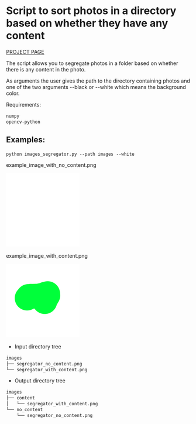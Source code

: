 # Script to sort photos in a directory based on whether they have any content

[PROJECT PAGE](https://hawier.dev/scripts/images_segregator.html)

The script allows you to segregate photos in a folder based on whether there is any content in the photo.

As arguments the user gives the path to the directory containing photos and one of the two arguments --black or --white
which means the background color.

Requirements:
```shell
numpy
opencv-python
```

## Examples:

```shell
python images_segregator.py --path images --white
```

example_image_with_no_content.png

![image_no_content](./image_no_content.png)

example_image_with_content.png

![image_with_content](./image_with_content.png)

- Input directory tree
```shell
images
├── segregator_no_content.png
└── segregator_with_content.png
```
- Output directory tree
```shell
images
├── content
│   └── segregator_with_content.png
└── no_content
    └── segregator_no_content.png
```

